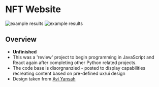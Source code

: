 # NFT Website
![example results](https://github.com/wright-donovan/nft-music-platform/blob/main/public/images/preview1.png?raw=true)
![example results](https://github.com/wright-donovan/nft-music-platform/blob/main/public/images/preview2.png?raw=true)

## Overview
- **Unfinished** 
- This was a 'review' project to begin programming in JavaScript and React again after completing other Python related projects. 
- The code base is disorgnanzied - posted to display capabilities recreating content based on pre-defined ux/ui design
- Design taken from [Avi Yansah](https://dribbble.com/aviyansah) 


